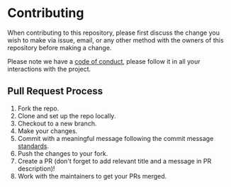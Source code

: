 # Contributing

When contributing to this repository, please first discuss the change you wish to make via issue,
email, or any other method with the owners of this repository before making a change.

Please note we have a [code of conduct](https://github.com/ayushjainrksh/conactivity/blob/master/CODE_OF_CONDUCT.md), please follow it in all your interactions with the project.

## Pull Request Process
1. Fork the repo.
2. Clone and set up the repo locally.
3. Checkout to a new branch.
4. Make your changes.
5. Commit with a meaningful message following the commit message [standards](https://www.freecodecamp.org/news/writing-good-commit-messages-a-practical-guide/).
6. Push the changes to your fork.
7. Create a PR (don't forget to add relevant title and a message in PR description)!
8. Work with the maintainers to get your PRs merged.
